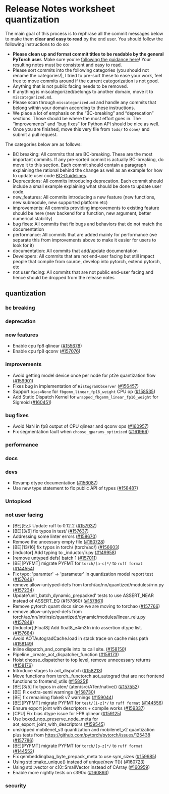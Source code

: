 
# Release Notes worksheet quantization

The main goal of this process is to rephrase all the commit messages below to make them **clear and easy to read** by the end user. You should follow the following instructions to do so:

* **Please clean up and format commit titles to be readable by the general PyTorch user.** Make sure you're [following the guidance here](https://docs.google.com/document/d/14OmgGBr1w6gl1VO47GGGdwrIaUNr92DFhQbY_NEk8mQ/edit)! Your resulting notes must be consistent and easy to read.
* Please sort commits into the following categories (you should not rename the categories!), I tried to pre-sort these to ease your work, feel free to move commits around if the current categorization is not good.
* Anything that is not public facing needs to be removed.
* If anything is miscategorized/belongs to another domain, move it to `miscategorized.md`.
* Please scan through `miscategorized.md` and handle any commits that belong within your domain according to these instructions.
* We place a lot of emphasis on the “BC-breaking” and “deprecation” sections. Those should be where the most effort goes in. The “improvements” and “bug fixes” for Python API should be nice as well.
* Once you are finished, move this very file from `todo/` to `done/` and submit a pull request.

The categories below are as follows:

* BC breaking: All commits that are BC-breaking. These are the most important commits. If any pre-sorted commit is actually BC-breaking, do move it to this section. Each commit should contain a paragraph explaining the rational behind the change as well as an example for how to update user code [BC-Guidelines](https://docs.google.com/document/d/14OmgGBr1w6gl1VO47GGGdwrIaUNr92DFhQbY_NEk8mQ/edit#heading=h.a9htwgvvec1m).
* Deprecations: All commits introducing deprecation. Each commit should include a small example explaining what should be done to update user code.
* new_features: All commits introducing a new feature (new functions, new submodule, new supported platform etc)
* improvements: All commits providing improvements to existing feature should be here (new backend for a function, new argument, better numerical stability)
* bug fixes: All commits that fix bugs and behaviors that do not match the documentation
* performance: All commits that are added mainly for performance (we separate this from improvements above to make it easier for users to look for it)
* documentation: All commits that add/update documentation
* Developers: All commits that are not end-user facing but still impact people that compile from source, develop into pytorch, extend pytorch, etc
* not user facing: All commits that are not public end-user facing and hence should be dropped from the release notes

## quantization
### bc breaking
### deprecation
### new features
- Enable cpu fp8 qlinear ([#155678](https://github.com/pytorch/pytorch/pull/155678))
- Enable cpu fp8 qconv ([#157076](https://github.com/pytorch/pytorch/pull/157076))

### improvements
- Avoid getting model device once per node for pt2e quantization flow ([#159901](https://github.com/pytorch/pytorch/pull/159901))
- Fixes bug in implementation of `HistogramObserver` ([#156457](https://github.com/pytorch/pytorch/pull/156457))
- Support `bias=None` for `fbgemm_linear_fp16_weight` CPU op ([#158535](https://github.com/pytorch/pytorch/pull/158535))
- Add Static Dispatch Kernel for `wrapped_fbgemm_linear_fp16_weight` for Sigmoid ([#160451](https://github.com/pytorch/pytorch/pull/160451))


### bug fixes
- Avoid NaN in fp8 output of CPU qlinear and qconv ops ([#160957](https://github.com/pytorch/pytorch/pull/160957))
- Fix segmentation fault when `choose_qparams_optimized` ([#161966](https://github.com/pytorch/pytorch/pull/161966))
### performance
### docs
### devs
- Revamp dtype documentation ([#156087](https://github.com/pytorch/pytorch/pull/156087))
- Use new type statement to fix public API of types ([#158487](https://github.com/pytorch/pytorch/pull/158487))

### Untopiced

### not user facing
- [BE][Ez]: Update ruff to 0.12.2 ([#157937](https://github.com/pytorch/pytorch/pull/157937))
- [BE][3/6] fix typos in test/ ([#157637](https://github.com/pytorch/pytorch/pull/157637))
- Addressing some linter errors ([#158670](https://github.com/pytorch/pytorch/pull/158670))
- Remove the uncessary empty file ([#160728](https://github.com/pytorch/pytorch/pull/160728))
- [BE][13/16] fix typos in torch/ (torch/ao/) ([#156603](https://github.com/pytorch/pytorch/pull/156603))
- [inductor] Add typing to _inductor/ir.py ([#149958](https://github.com/pytorch/pytorch/pull/149958))
- [remove untyped defs] batch 1 ([#157011](https://github.com/pytorch/pytorch/pull/157011))
- [BE][PYFMT] migrate PYFMT for `torch/[a-c]*/` to `ruff format` ([#144554](https://github.com/pytorch/pytorch/pull/144554))
- Fix typo: 'paramter' → 'parameter' in quantization model report test ([#157646](https://github.com/pytorch/pytorch/pull/157646))
- remove allow-untyped-defs from torch/ao/nn/quantized/modules/rnn.py ([#157234](https://github.com/pytorch/pytorch/pull/157234))
- Update'unit_batch_dynamic_prepacked' tests to use ASSERT_NEAR instead of ASSERT_EQ (#157860) ([#157861](https://github.com/pytorch/pytorch/pull/157861))
- Remove pytorch quant docs since we are moving to torchao ([#157766](https://github.com/pytorch/pytorch/pull/157766))
- remove allow-untyped-defs from torch/ao/nn/intrinsic/quantized/dynamic/modules/linear_relu.py ([#157848](https://github.com/pytorch/pytorch/pull/157848))
- [Inductor][Float8] Add float8_e4m3fn into assertion dtype list. ([#157684](https://github.com/pytorch/pytorch/pull/157684))
- Avoid AOTAutogradCache.load in stack trace on cache miss path ([#158149](https://github.com/pytorch/pytorch/pull/158149))
- Inline dispatch_and_compile into its call site. ([#158150](https://github.com/pytorch/pytorch/pull/158150))
- Pipeline _create_aot_dispatcher_function ([#158173](https://github.com/pytorch/pytorch/pull/158173))
- Hoist choose_dispatcher to top level, remove unnecessary returns ([#158176](https://github.com/pytorch/pytorch/pull/158176))
- Introduce stages to aot_dispatch ([#158213](https://github.com/pytorch/pytorch/pull/158213))
- Move functions from torch._functorch.aot_autograd that are not frontend functions to frontend_utils ([#158251](https://github.com/pytorch/pytorch/pull/158251))
- [BE][3/5] fix typos in aten/ (aten/src/ATen/native/) ([#157552](https://github.com/pytorch/pytorch/pull/157552))
- [BE] Fix extra-semi warnings ([#158730](https://github.com/pytorch/pytorch/pull/158730))
- [BE] fix remaining flake8 v7 warnings ([#159044](https://github.com/pytorch/pytorch/pull/159044))
- [BE][PYFMT] migrate PYFMT for `test/[i-z]*/` to `ruff format` ([#144556](https://github.com/pytorch/pytorch/pull/144556))
- Ensure export joint with descriptors + compile works ([#159337](https://github.com/pytorch/pytorch/pull/159337))
- [CPU] Fix bias dtype issue for FP8 qlinear ([#159125](https://github.com/pytorch/pytorch/pull/159125))
- Use boxed_nop_preserve_node_meta for aot_export_joint_with_descriptors ([#159545](https://github.com/pytorch/pytorch/pull/159545))
- unskipped mobilenet_v3 quantization and mobilenet_v2 quantization plus tests from https://github.com/pytorch/pytorch/issues/125438 ([#157786](https://github.com/pytorch/pytorch/pull/157786))
- [BE][PYFMT] migrate PYFMT for `torch/[p-z]*/` to `ruff format` ([#144552](https://github.com/pytorch/pytorch/pull/144552))
- Fix qembeddingbag_byte_prepack_meta to use sym_sizes ([#159985](https://github.com/pytorch/pytorch/pull/159985))
- Using std::make_unique<T>() instead of unique<T>(new T()) ([#160723](https://github.com/pytorch/pytorch/pull/160723))
- Using std::vector or c10::SmallVector instead of CArray ([#160959](https://github.com/pytorch/pytorch/pull/160959))
- Enable more nightly tests on s390x ([#160893](https://github.com/pytorch/pytorch/pull/160893))
### security
